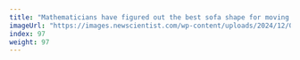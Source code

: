 ```yaml
---
title: "Mathematicians have figured out the best sofa shape for moving around"
imageUrl: "https://images.newscientist.com/wp-content/uploads/2024/12/09143954/SEI_232596963.jpg?width=788"
index: 97
weight: 97
---
```

